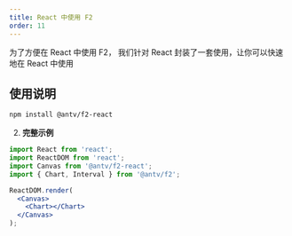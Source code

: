 ```yaml
---
title: React 中使用 F2
order: 11
---
```


为了方便在 React 中使用 F2， 我们针对 React 封装了一套使用，让你可以快速地在 React 中使用

## 使用说明

```bash
npm install @antv/f2-react
```

2. **完整示例**

```jsx
import React from 'react';
import ReactDOM from 'react';
import Canvas from '@antv/f2-react';
import { Chart, Interval } from '@antv/f2';

ReactDOM.render(
  <Canvas>
    <Chart></Chart>
  </Canvas>
);
```
